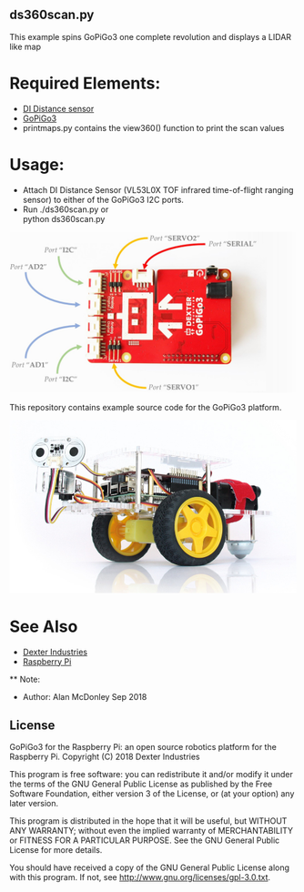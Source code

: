 ## ds360scan.py </br>   

This example spins GoPiGo3 one complete revolution and displays a LIDAR like map

# Required Elements:

- [ DI Distance sensor ](https://www.dexterindustries.com/shop/distance-sensor/)
- [ GoPiGo3 ](https://www.dexterindustries.com/gopigo3/)
- printmaps.py   contains the view360() function to print the scan values 

# Usage:
- Attach DI Distance Sensor (VL53L0X TOF infrared time-of-flight ranging sensor) to either of the GoPiGo3 I2C ports.
- Run ./ds360scan.py  or </br>
      python ds360scan.py

![ GoPiGo3 Board ](https://github.com/DexterInd/GoPiGo3/blob/master/docs/source/images/gpg3_ports.jpg)

This repository contains example source code for the GoPiGo3 platform.

![ GoPiGo3 ](https://github.com/DexterInd/GoPiGo3/blob/master/docs/source/images/gopigo3.jpg)

# See Also

- [Dexter Industries](http://www.dexterindustries.com/GoPiGo)
- [Raspberry Pi](http://www.raspberrypi.org/)

** Note: 
- Author: Alan McDonley Sep 2018 

## License
GoPiGo3 for the Raspberry Pi: an open source robotics platform for the Raspberry Pi.
Copyright (C) 2018  Dexter Industries

This program is free software: you can redistribute it and/or modify
it under the terms of the GNU General Public License as published by
the Free Software Foundation, either version 3 of the License, or
(at your option) any later version.

This program is distributed in the hope that it will be useful,
but WITHOUT ANY WARRANTY; without even the implied warranty of
MERCHANTABILITY or FITNESS FOR A PARTICULAR PURPOSE.  See the
GNU General Public License for more details.

You should have received a copy of the GNU General Public License
along with this program.  If not, see <http://www.gnu.org/licenses/gpl-3.0.txt>.
